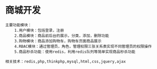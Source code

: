 # 商城开发
    主要功能模块：
        1.用户模块：包括登录，注册
        2.商品模块：商品前后台的展示，分类，添加，删除功能
        3.购物模块：商品添加购物车，购物车页面商品展示
        4.RBAC模块：通过管理员，角色，管理权限三张关系表实现不同管理员的权限操作
        5.商品秒杀功能：使用redis，利用redis队列等简单实现商品秒杀功能
        
    相关技术：redis,php,thinkphp,mysql,html,css,jquery,ajax
